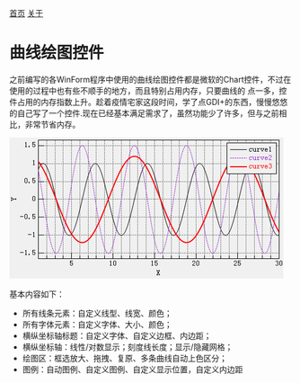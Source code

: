 [首页](https://wwl.today)  [关于](https://wwl.today/about.html) 

# 曲线绘图控件

之前编写的各WinForm程序中使用的曲线绘图控件都是微软的Chart控件，不过在使用的过程中也有些不顺手的地方，而且特别占用内存，只要曲线的 点一多，控件占用的内存指数上升。趁着疫情宅家这段时间，学了点GDI+的东西，慢慢悠悠的自己写了一个控件.现在已经基本满足需求了，虽然功能少了许多，但与之前相比，非常节省内存。

![image-20200317020407805](Chart.assets/image-20200317020407805.png)

基本内容如下：

* 所有线条元素：自定义线型、线宽、颜色；
* 所有字体元素：自定义字体、大小、颜色；
* 横纵坐标轴标题：自定义字体、自定义边框、内边距；
* 横纵坐标轴：线性/对数显示；刻度线长度；显示/隐藏网格；
* 绘图区：框选放大、拖拽、复原、多条曲线自动上色区分；
* 图例：自动图例、自定义图例、自定义显示位置，自定义内边距